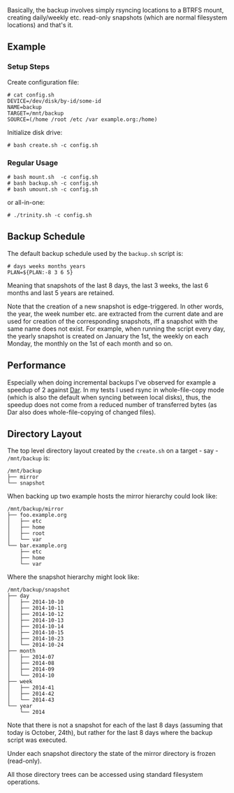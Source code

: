 Basically, the backup involves simply rsyncing locations to a BTRFS mount,
creating daily/weekly etc. read-only snapshots (which are normal filesystem
locations) and that's it.

## Example

### Setup Steps

Create configuration file:

    # cat config.sh
    DEVICE=/dev/disk/by-id/some-id
    NAME=backup
    TARGET=/mnt/backup
    SOURCE=(/home /root /etc /var example.org:/home)

Initialize disk drive:

    # bash create.sh -c config.sh

### Regular Usage

    # bash mount.sh  -c config.sh
    # bash backup.sh -c config.sh
    # bash umount.sh -c config.sh

or all-in-one:

    # ./trinity.sh -c config.sh

## Backup Schedule

The default backup schedule used by the `backup.sh` script is:

    # days weeks months years
    PLAN=${PLAN:-8 3 6 5}

Meaning that snapshots of the last 8 days, the last 3 weeks, the last 6
months and last 5 years are retained.

Note that the creation of a new snapshot is edge-triggered. In other words,
the year, the week number etc. are extracted from the current date and are
used for creation of the corresponding snapshots, iff a snapshot with the
same name does not exist. For example, when running the script every day,
the yearly snapshot is created on January the 1st, the weekly on each
Monday, the monthly on the 1st of each month and so on.

## Performance

Especially when doing incremental backups I've observed for
example a speedup of 2 against [Dar][dar]. In my tests I used rsync in
whole-file-copy mode (which is also the default when syncing between
local disks), thus, the speedup does not come from a reduced number of
transferred bytes (as Dar also does whole-file-copying of changed
files).

## Directory Layout

The top level directory layout created by the `create.sh` on a
target - say - `/mnt/backup` is:

    /mnt/backup
    ├── mirror
    └── snapshot

When backing up two example hosts the mirror hierarchy could look like:

    /mnt/backup/mirror
    ├── foo.example.org
    │   ├── etc
    │   ├── home
    │   ├── root
    │   └── var
    └── bar.example.org
        ├── etc
        ├── home
        └── var

Where the snapshot hierarchy might look like:

    /mnt/backup/snapshot
    ├── day
    │   ├── 2014-10-10
    │   ├── 2014-10-11
    │   ├── 2014-10-12
    │   ├── 2014-10-13
    │   ├── 2014-10-14
    │   ├── 2014-10-15
    │   ├── 2014-10-23
    │   └── 2014-10-24
    ├── month
    │   ├── 2014-07
    │   ├── 2014-08
    │   ├── 2014-09
    │   └── 2014-10
    ├── week
    │   ├── 2014-41
    │   ├── 2014-42
    │   └── 2014-43
    └── year
        └── 2014

Note that there is not a snapshot for each of the last 8 days (assuming
that today is October, 24th), but rather for the last 8 days where the
backup script was executed.

Under each snapshot directory the state of the mirror directory
is frozen (read-only).

All those directory trees can be accessed using standard filesystem
operations.

[dar]: http://dar.linux.free.fr/
